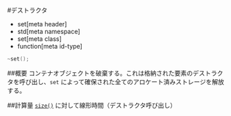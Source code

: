 #デストラクタ
* set[meta header]
* std[meta namespace]
* set[meta class]
* function[meta id-type]

```cpp
~set();
```

##概要
コンテナオブジェクトを破棄する。これは格納された要素のデストラクタを呼び出し、`set` によって確保された全てのアロケート済みストレージを解放する。


##計算量
[`size()`](size.md) に対して線形時間（デストラクタ呼び出し）


